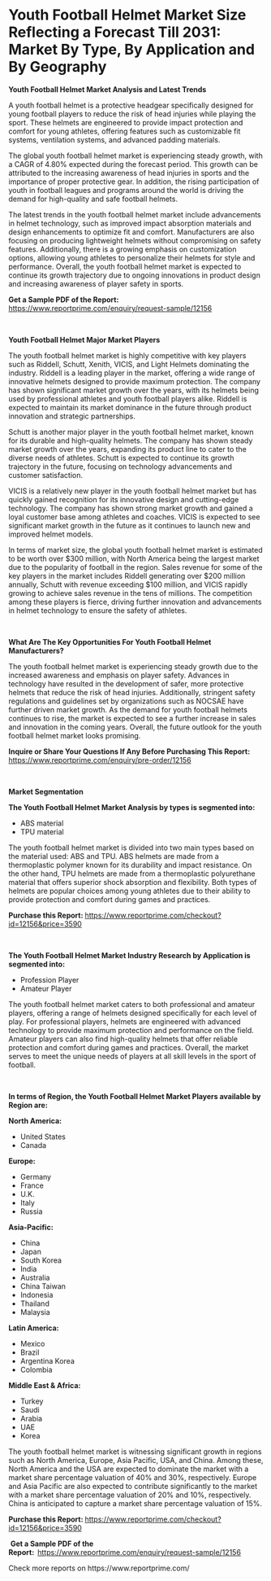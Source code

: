 <p><h1>Youth Football Helmet Market Size Reflecting a Forecast Till 2031: Market By Type, By Application and By Geography</h1></p><p><strong>Youth Football Helmet Market Analysis and Latest Trends</strong></p>
<p><p>A youth football helmet is a protective headgear specifically designed for young football players to reduce the risk of head injuries while playing the sport. These helmets are engineered to provide impact protection and comfort for young athletes, offering features such as customizable fit systems, ventilation systems, and advanced padding materials.</p><p>The global youth football helmet market is experiencing steady growth, with a CAGR of 4.80% expected during the forecast period. This growth can be attributed to the increasing awareness of head injuries in sports and the importance of proper protective gear. In addition, the rising participation of youth in football leagues and programs around the world is driving the demand for high-quality and safe football helmets.</p><p>The latest trends in the youth football helmet market include advancements in helmet technology, such as improved impact absorption materials and design enhancements to optimize fit and comfort. Manufacturers are also focusing on producing lightweight helmets without compromising on safety features. Additionally, there is a growing emphasis on customization options, allowing young athletes to personalize their helmets for style and performance. Overall, the youth football helmet market is expected to continue its growth trajectory due to ongoing innovations in product design and increasing awareness of player safety in sports.</p></p>
<p><strong>Get a Sample PDF of the Report:&nbsp;</strong> <a href="https://www.reportprime.com/enquiry/request-sample/12156">https://www.reportprime.com/enquiry/request-sample/12156</a></p>
<p>&nbsp;</p>
<p><strong>Youth Football Helmet Major Market Players</strong></p>
<p><p>The youth football helmet market is highly competitive with key players such as Riddell, Schutt, Xenith, VICIS, and Light Helmets dominating the industry. Riddell is a leading player in the market, offering a wide range of innovative helmets designed to provide maximum protection. The company has shown significant market growth over the years, with its helmets being used by professional athletes and youth football players alike. Riddell is expected to maintain its market dominance in the future through product innovation and strategic partnerships.</p><p>Schutt is another major player in the youth football helmet market, known for its durable and high-quality helmets. The company has shown steady market growth over the years, expanding its product line to cater to the diverse needs of athletes. Schutt is expected to continue its growth trajectory in the future, focusing on technology advancements and customer satisfaction.</p><p>VICIS is a relatively new player in the youth football helmet market but has quickly gained recognition for its innovative design and cutting-edge technology. The company has shown strong market growth and gained a loyal customer base among athletes and coaches. VICIS is expected to see significant market growth in the future as it continues to launch new and improved helmet models.</p><p>In terms of market size, the global youth football helmet market is estimated to be worth over $300 million, with North America being the largest market due to the popularity of football in the region. Sales revenue for some of the key players in the market includes Riddell generating over $200 million annually, Schutt with revenue exceeding $100 million, and VICIS rapidly growing to achieve sales revenue in the tens of millions. The competition among these players is fierce, driving further innovation and advancements in helmet technology to ensure the safety of athletes.</p></p>
<p>&nbsp;</p>
<p><strong>What Are The Key Opportunities For Youth Football Helmet Manufacturers?</strong></p>
<p><p>The youth football helmet market is experiencing steady growth due to the increased awareness and emphasis on player safety. Advances in technology have resulted in the development of safer, more protective helmets that reduce the risk of head injuries. Additionally, stringent safety regulations and guidelines set by organizations such as NOCSAE have further driven market growth. As the demand for youth football helmets continues to rise, the market is expected to see a further increase in sales and innovation in the coming years. Overall, the future outlook for the youth football helmet market looks promising.</p></p>
<p><strong>Inquire or Share Your Questions If Any Before Purchasing This Report:</strong> <a href="https://www.reportprime.com/enquiry/pre-order/12156">https://www.reportprime.com/enquiry/pre-order/12156</a></p>
<p>&nbsp;</p>
<p><strong>Market Segmentation</strong></p>
<p><strong>The Youth Football Helmet Market Analysis by types is segmented into:</strong></p>
<p><ul><li>ABS material</li><li>TPU material</li></ul></p>
<p><p>The youth football helmet market is divided into two main types based on the material used: ABS and TPU. ABS helmets are made from a thermoplastic polymer known for its durability and impact resistance. On the other hand, TPU helmets are made from a thermoplastic polyurethane material that offers superior shock absorption and flexibility. Both types of helmets are popular choices among young athletes due to their ability to provide protection and comfort during games and practices.</p></p>
<p><strong>Purchase this Report:&nbsp;</strong><a href="https://www.reportprime.com/checkout?id=12156&price=3590">https://www.reportprime.com/checkout?id=12156&price=3590</a></p>
<p>&nbsp;</p>
<p><strong>The Youth Football Helmet Market Industry Research by Application is segmented into:</strong></p>
<p><ul><li>Profession Player</li><li>Amateur Player</li></ul></p>
<p><p>The youth football helmet market caters to both professional and amateur players, offering a range of helmets designed specifically for each level of play. For professional players, helmets are engineered with advanced technology to provide maximum protection and performance on the field. Amateur players can also find high-quality helmets that offer reliable protection and comfort during games and practices. Overall, the market serves to meet the unique needs of players at all skill levels in the sport of football.</p></p>
<p>&nbsp;</p>
<p><strong>In terms of Region, the Youth Football Helmet Market Players available by Region are:</strong></p>
<p>
    <p> <strong> North America: </strong>
        <ul>
            <li>United States</li>
            <li>Canada</li>
        </ul>
        </p> 
    <p> <strong> Europe: </strong>
        <ul>
            <li>Germany</li>
            <li>France</li>
            <li>U.K.</li>
            <li>Italy</li>
            <li>Russia</li>
        </ul>
        </p> 
    <p> <strong> Asia-Pacific: </strong>
        <ul>
            <li>China</li>
            <li>Japan</li>
            <li>South Korea</li>
            <li>India</li>
            <li>Australia</li>
            <li>China Taiwan</li>
            <li>Indonesia</li>
            <li>Thailand</li>
            <li>Malaysia</li>
        </ul>
        </p> 
    <p> <strong> Latin America: </strong>
        <ul>
            <li>Mexico</li>
            <li>Brazil</li>
            <li>Argentina Korea</li>
            <li>Colombia</li>
        </ul>
        </p> 
    <p> <strong> Middle East & Africa: </strong>
        <ul>
            <li>Turkey</li>
            <li>Saudi</li>
            <li>Arabia</li>
            <li>UAE</li>
            <li>Korea</li>
        </ul>
    </p>
    </p>
<p><p>The youth football helmet market is witnessing significant growth in regions such as North America, Europe, Asia Pacific, USA, and China. Among these, North America and the USA are expected to dominate the market with a market share percentage valuation of 40% and 30%, respectively. Europe and Asia Pacific are also expected to contribute significantly to the market with a market share percentage valuation of 20% and 10%, respectively. China is anticipated to capture a market share percentage valuation of 15%.</p></p>
<p><strong>Purchase this Report: </strong><a href="https://www.reportprime.com/checkout?id=12156&price=3590">https://www.reportprime.com/checkout?id=12156&price=3590</a></p>
<p>&nbsp;<strong>Get a Sample PDF of the Report:&nbsp;&nbsp;</strong><a href="https://www.reportprime.com/enquiry/request-sample/12156">https://www.reportprime.com/enquiry/request-sample/12156</a></p>
<p><strong></strong></p>
<p>Check more reports on https://www.reportprime.com/</p>